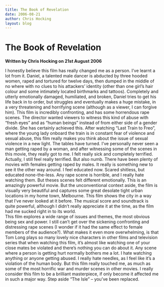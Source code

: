 ```yaml
---
title: The Book of Revelation
date: 2006-08-21
author: Chris Hocking
layout: blog
---
```

# The Book of Revelation

**Written by Chris Hocking on 21st August 2006**

I honestly believe this film has really changed me as a person. I’ve learnt a lot from it. Daniel, a talented male dancer is abducted by three hooded women, raped and tortured for twelve days, then dumped in the middle of no where with no clues to his attackers’ identity (other than one girl’s hair colour and some intimately located birthmarks and tattoos). Completely and utterly emotionally damaged, humiliated, and broken, Daniel tries to get his life back in to order, but struggles and eventually makes a huge mistake, in a very threatening and horrifying scene (although as a viewer, I can forgive him). This film is incredibly confronting, and has some horrendous rape scenes. The director wanted viewers to witness this kind of abuse with “fresh eyes” and as “human beings” instead of from either side of a gender divide. She has certainly achieved this. After watching “Last Train to Freo”, where the young lady onboard the train is in constant fear of violence and sexual abuse, this film really makes you think about the issue of sexual violence in a new light. The tables have turned. I’ve personally never seen a man getting raped by a woman, and after witnessing some of the scenes in this movie, they really got to me. I felt really sick and completely terrified. Actually, I still feel really terrified. But also numb. There have been plenty of movies with females getting raped by males. It really is something new to see it the other way around. I feel educated now. Scared shitless, but educated none-the-less. Any rape scene is horrible, and I really hate watching them. But theses scenes felt different emotionally. This is an amazingly powerful movie. But the unconventional context aside, the film is visually very beautiful and captures some great desolate tight urban locations in my home town, Melbourne. This film shows the city in a way that I’ve never looked at it before. The musical score and soundtrack is quite powerful, although I didn’t really appreciate it at the time, as the film had me sucked right in to its world.  
This film explores a wide range of issues and themes, the most obvious being sex and power. I still can’t get over the sickening confronting and distressing rape scenes (I wonder if it had the same effect to female members of the audience?). What makes it even more overwhelming, is that Tom Long plays so many lovely nice characters in other films and television series that when watching this film, it’s almost like watching one of your close mates be violated and there’s nothing you can do about it. Any scene where a person is getting hurt normally bothers me a lot. I hate watching anything or anyone getting abused. I really hate needles, as I feel like it’s a violation of the human body. But this film really touched me, as much as some of the most horrific war and murder scenes in other movies. I really consider this film to be a brilliant masterpiece, if only become it affected me in such a major way. Step aside “The Isle” – you’ve been replaced.